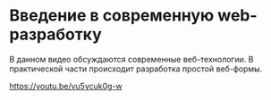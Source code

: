 # Введение в современную web-разработку

В данном видео обсуждаются современные веб-технологии. В практической части происходит разработка простой веб-формы.

https://youtu.be/vu5ycuk0g-w
